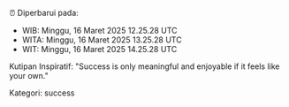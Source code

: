 ⏰ Diperbarui pada:
- WIB: Minggu, 16 Maret 2025 12.25.28 UTC
- WITA: Minggu, 16 Maret 2025 13.25.28 UTC
- WIT: Minggu, 16 Maret 2025 14.25.28 UTC

Kutipan Inspiratif:
"Success is only meaningful and enjoyable if it feels like your own."


Kategori: success

